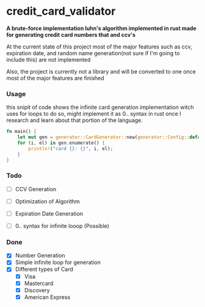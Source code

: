 # credit_card_validator
**A brute-force implementation luhn's algorithm implemented in rust made for generating credit card numbers that and ccv's**

At the current state of this project most of the major features such as ccv, expiration date, and random name generation(not sure if I'm going to include this) are not implemented

Also, the project is currently not a library and will be converted to one once most of the major features are finished

### Usage

this snipit of code shows the infinite card generation implementation witch uses for loops to do so, might implement it as 0.. syntax in rust once I research and learn about that portion of the language.
```rust
fn main() {
    let mut gen = generator::CardGenerator::new(generator::Config::default().set_length(13));
    for (i, el) in gen.enumerate() {
        println!("card {}: {}", i, el);
    }
}
```

### Todo
- [ ] CCV Generation
- [ ] Optimization of Algorithm
- [ ] Expiration Date Generation
- [ ] 0.. syntax for infinite looop (Possible)


### Done
- [x] Number Generation
- [x] Simple infinite loop for generation
- [x] Different types of Card
  - [x] Visa
  - [x] Mastercard
  - [x] Discovery
  - [x] American Express
